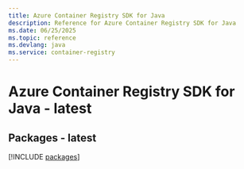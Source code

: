 ```yaml
---
title: Azure Container Registry SDK for Java
description: Reference for Azure Container Registry SDK for Java
ms.date: 06/25/2025
ms.topic: reference
ms.devlang: java
ms.service: container-registry
---
```

# Azure Container Registry SDK for Java - latest
## Packages - latest
[!INCLUDE [packages](container-registry-index.md)]
